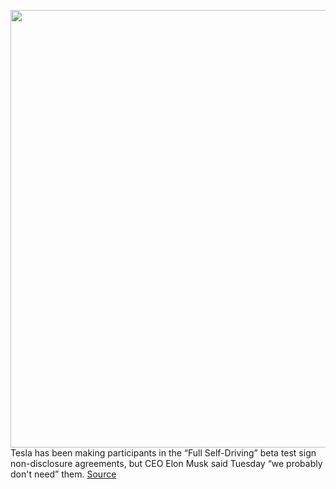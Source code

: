 <img src='https://cdn.vox-cdn.com/thumbor/wKrrsd19KOX3kAsM3UAlIgMPyxM=/0x0:2400x1600/1200x800/filters:focal(1008x608:1392x992)/cdn.vox-cdn.com/uploads/chorus_image/image/69923197/REC_ASA3_CODE21_20210928_143813_0138.0.jpg' width='700px' /><br/>
Tesla has been making participants in the “Full Self-Driving” beta test sign non-disclosure agreements, but CEO Elon Musk said Tuesday “we probably don't need” them.
<a href='https://www.theverge.com/2021/9/28/22699361/elon-musk-tesla-full-self-driving-beta-nda-footage'> Source <a/>